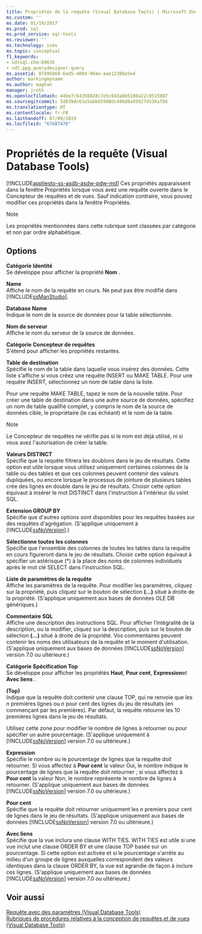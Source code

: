 ```yaml
---
title: Propriétés de la requête (Visual Database Tools) | Microsoft Docs
ms.custom: ''
ms.date: 01/19/2017
ms.prod: sql
ms.prod_service: sql-tools
ms.reviewer: ''
ms.technology: ssms
ms.topic: conceptual
f1_keywords:
- vdtsql.chm:69636
- vdt.ppg.querydesigner.query
ms.assetid: 07495669-6ed5-4004-904e-aae1230be5e4
author: markingmyname
ms.author: maghan
manager: jroth
ms.openlocfilehash: 44be7c64358828c7e5c043a8b5180a22c0515987
ms.sourcegitcommit: 5d839dc63a5abb65508dc498d0a95027d530afb6
ms.translationtype: HT
ms.contentlocale: fr-FR
ms.lasthandoff: 07/09/2019
ms.locfileid: "67687476"
---
```

# <a name="query-properties-visual-database-tools"></a>Propriétés de la requête (Visual Database Tools)
[!INCLUDE[appliesto-ss-asdb-asdw-pdw-md](../../includes/appliesto-ss-asdb-asdw-pdw-md.md)]
Ces propriétés apparaissent dans la fenêtre Propriétés lorsque vous avez une requête ouverte dans le Concepteur de requêtes et de vues. Sauf indication contraire, vous pouvez modifier ces propriétés dans la fenêtre Propriétés.  
  
> [!NOTE]  
> Les propriétés mentionnées dans cette rubrique sont classées par catégorie et non par ordre alphabétique.  
  
## <a name="options"></a>Options  
**Catégorie Identité**  
Se développe pour afficher la propriété **Nom** .  
  
**Name**  
Affiche le nom de la requête en cours. Ne peut pas être modifié dans [!INCLUDE[ssManStudio](../../includes/ssmanstudio-md.md)].  
  
**Database Name**  
Indique le nom de la source de données pour la table sélectionnée.  
  
**Nom de serveur**  
Affiche le nom du serveur de la source de données.  
  
**Catégorie Concepteur de requêtes**  
S'étend pour afficher les propriétés restantes.  
  
**Table de destination**  
Spécifie le nom de la table dans laquelle vous insérez des données. Cette liste s'affiche si vous créez une requête INSERT ou MAKE TABLE. Pour une requête INSERT, sélectionnez un nom de table dans la liste.  
  
Pour une requête MAKE TABLE, tapez le nom de la nouvelle table. Pour créer une table de destination dans une autre source de données, spécifiez un nom de table qualifié complet, y compris le nom de la source de données cible, le propriétaire (le cas échéant) et le nom de la table.  
  
> [!NOTE]  
> Le Concepteur de requêtes ne vérifie pas si le nom est déjà utilisé, ni si vous avez l'autorisation de créer la table.  
  
**Valeurs DISTINCT**  
Spécifie que la requête filtrera les doublons dans le jeu de résultats. Cette option est utile lorsque vous utilisez uniquement certaines colonnes de la table ou des tables et que ces colonnes peuvent contenir des valeurs dupliquées, ou encore lorsque le processus de jointure de plusieurs tables crée des lignes en double dans le jeu de résultats. Choisir cette option équivaut à insérer le mot DISTINCT dans l'instruction à l'intérieur du volet SQL.  
  
**Extension GROUP BY**  
Spécifie que d'autres options sont disponibles pour les requêtes basées sur des requêtes d'agrégation. (S'applique uniquement à [!INCLUDE[ssNoVersion](../../includes/ssnoversion-md.md)].)  
  
**Sélectionne toutes les colonnes**  
Spécifie que l'ensemble des colonnes de toutes les tables dans la requête en cours figureront dans le jeu de résultats. Choisir cette option équivaut à spécifier un astérisque (*) à la place des noms de colonnes individuels après le mot clé SELECT dans l'instruction SQL.  
  
**Liste de paramètres de la requête**  
Affiche les paramètres de la requête. Pour modifier les paramètres, cliquez sur la propriété, puis cliquez sur le bouton de sélection **(…)** situé à droite de la propriété. (S'applique uniquement aux bases de données OLE DB génériques.)  
  
**Commentaire SQL**  
Affiche une description des instructions SQL. Pour afficher l’intégralité de la description, ou la modifier, cliquez sur la description, puis sur le bouton de sélection **(…)** situé à droite de la propriété. Vos commentaires peuvent contenir les noms des utilisateurs de la requête et le moment d'utilisation. (S'applique uniquement aux bases de données [!INCLUDE[ssNoVersion](../../includes/ssnoversion-md.md)] version 7.0 ou ultérieure.)  
  
**Catégorie Spécification Top**  
Se développe pour afficher les propriétés **Haut**, **Pour cent**, **Expression**et **Avec liens** .  
  
**(Top)**  
Indique que la requête doit contenir une clause TOP, qui ne renvoie que les *n* premières lignes ou *n* pour cent des lignes du jeu de résultats (en commençant par les premières). Par défaut, la requête retourne les 10 premières lignes dans le jeu de résultats.  
  
Utilisez cette zone pour modifier le nombre de lignes à retourner ou pour spécifier un autre pourcentage. (S'applique uniquement à [!INCLUDE[ssNoVersion](../../includes/ssnoversion-md.md)] version 7.0 ou ultérieure.)  
  
**Expression**  
Spécifie le nombre ou le pourcentage de lignes que la requête doit retourner. Si vous affectez à **Pour cent** la valeur Oui, le nombre indique le pourcentage de lignes que la requête doit retourner ; si vous affectez à **Pour cent** la valeur Non, le nombre représente le nombre de lignes à retourner. (S'applique uniquement aux bases de données [!INCLUDE[ssNoVersion](../../includes/ssnoversion-md.md)] version 7.0 ou ultérieure.)  
  
**Pour cent**  
Spécifie que la requête doit retourner uniquement les *n* premiers pour cent de lignes dans le jeu de résultats. (S'applique uniquement aux bases de données [!INCLUDE[ssNoVersion](../../includes/ssnoversion-md.md)] version 7.0 ou ultérieure.)  
  
**Avec liens**  
Spécifie que la vue inclura une clause WITH TIES. WITH TIES est utile si une vue inclut une clause ORDER BY et une clause TOP basée sur un pourcentage. Si cette option est activée et si le pourcentage s'arrête au milieu d'un groupe de lignes auxquelles correspondent des valeurs identiques dans la clause ORDER BY, la vue est agrandie de façon à inclure ces lignes. (S'applique uniquement aux bases de données [!INCLUDE[ssNoVersion](../../includes/ssnoversion-md.md)] version 7.0 ou ultérieure.)  
  
## <a name="see-also"></a>Voir aussi  
[Requête avec des paramètres &#40;Visual Database Tools&#41;](../../ssms/visual-db-tools/query-with-parameters-visual-database-tools.md)  
[Rubriques de procédures relatives à la conception de requêtes et de vues &#40;Visual Database Tools&#41;](../../ssms/visual-db-tools/design-queries-and-views-how-to-topics-visual-database-tools.md)  
  
